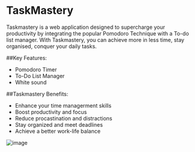 # TaskMastery
Taskmastery is a web application designed to supercharge your productivity by integrating the popular Pomodoro Technique with a To-do list manager. With Taskmastery, you can achieve more in less time, stay organised, conquer your daily tasks. 

##Key Features: 
- Pomodoro Timer
- To-Do List Manager 
- White sound 

##Taskmastery Benefits: 
- Enhance your time managerment skills
- Boost productivity and focus 
- Reduce procastination and distractions
- Stay organized and meet deadlines 
- Achieve a better work-life balance

![image](https://github.com/thanhtuyen2001/TaskMastery/assets/93362954/7ec138b5-71ca-4e43-a4e1-40a38c8c1cbb)

